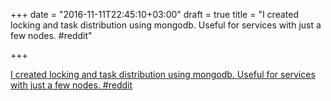 +++
date = "2016-11-11T22:45:10+03:00"
draft = true
title = "I created locking and task distribution using mongodb. Useful for services with just a few nodes.  #reddit"

+++

<p><a href="https://t.co/JTlWcRZR1o">I created locking and task distribution using mongodb. Useful for services with just a few nodes.  #reddit</a></p>
